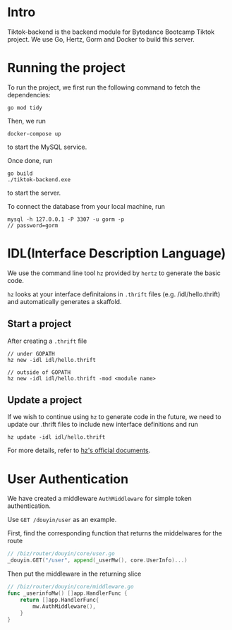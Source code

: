 # Intro

Tiktok-backend is the backend module for Bytedance Bootcamp Tiktok project. We use Go, Hertz, Gorm and Docker to build this server.

# Running the project

To run the project, we first run the following command to fetch the dependencies:

```console
go mod tidy
```

Then, we run

```console
docker-compose up
```

to start the MySQL service.

Once done, run

```console
go build
./tiktok-backend.exe
```

to start the server.

To connect the database from your local machine, run
```console
mysql -h 127.0.0.1 -P 3307 -u gorm -p 
// password=gorm 
```
# IDL(Interface Description Language)

We use the command line tool `hz` provided by `hertz` to generate the basic code.

`hz` looks at your interface definitaions in `.thrift` files (e.g. /idl/hello.thrift) and automatically generates a skaffold.

## Start a project

After creating a `.thrift` file

```console
// under GOPATH
hz new -idl idl/hello.thrift

// outside of GOPATH
hz new -idl idl/hello.thrift -mod <module name>
```

## Update a project

If we wish to continue using `hz` to generate code in the future, we need to update our .thrift files to include new interface definitions and run

```console
hz update -idl idl/hello.thrift
```

For more details, refer to [hz's official documents](https://www.cloudwego.io/zh/docs/hertz/tutorials/toolkit/toolkit/).

# User Authentication

We have created a middleware `AuthMiddleware` for simple token authentication.

Use `GET /douyin/user` as an example.

First, find the corresponding function that returns the middelwares for the route
```go
// /biz/router/douyin/core/user.go
_douyin.GET("/user", append(_userMw(), core.UserInfo)...)
```
Then put the middleware in the returning slice
```go
// /biz/router/douyin/core/middleware.go
func _userinfoMw() []app.HandlerFunc {
	return []app.HandlerFunc{
		mw.AuthMiddleware(),
	}
}
```
